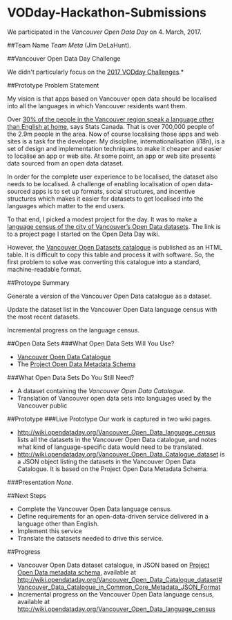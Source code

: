 # VODday-Hackathon-Submissions
We participated in the *Vancouver Open Data Day* on 4. March, 2017.

##Team Name
*Team Meta* (Jim DeLaHunt).

##Vancouver Open Data Day Challenge

We didn't particularly focus on the [2017 VODday Challenges](https://www.opendatabc.ca/pages/2017-vodday-vancouver-open-data-day#challenges).*



##Prototype Problem Statement

My vision is that apps based on Vancouver open data should be localised into all the languages in which Vancouver residents want them. 

Over [30% of the people in the Vancouver region speak a language other than English at home](http://www12.statcan.gc.ca/census-recensement/2011/as-sa/fogs-spg/Facts-cma-eng.cfm?LANG=Eng&GK=CMA&GC=933), says Stats Canada. That is over 700,000 people of the 2.9m people in the area. Now of course localising those apps and web sites is a task for the developer. My discipline, internationalisation (i18n), is a set of design and implementation techniques to make it cheaper and easier to localise an app or web site. At some point, an app or web site presents data sourced from an open data dataset. 

In order for the complete user experience to be localised, the dataset also needs to be localised. A challenge of enabling localisation of open data-sourced apps is to set up formats, social structures, and incentive structures which makes it easier for datasets to get localised into the languages which matter to the end users.

To that end, I picked a modest project for the day. It was to make a [language census of the city of Vancouver’s Open Data datasets](http://wiki.opendataday.org/Vancouver_Open_Data_language_census). The link is to a project page I started on the Open Data Day wiki. 

However, the [Vancouver Open Datasets catalogue](http://data.vancouver.ca/datacatalogue/index.htm) is published as an HTML table. It is difficult to copy this table and process it with software. So, the first problem to solve was converting this catalogue into a standard, machine-readable format.

##Protoype Summary

Generate a version of the Vancouver Open Data catalogue as a dataset. 

Update the dataset list in the Vancouver Open Data language census with the most recent datasets.

Incremental progress on the language census.


##Open Data Sets
###What Open Data Sets Will You Use?
* [Vancouver Open Data Catalogue](http://data.vancouver.ca/datacatalogue/index.htm)
* The [Project Open Data Metadata Schema](https://project-open-data.cio.gov/v1.1/schema/)


###What Open Data Sets Do You Still Need?
* A dataset containing the *Vancouver Open Data Catalogue*. 
* Translation of Vancouver open data sets into languages used by the Vancouver public


##Prototype
###Live Prototype
Our work is captured in two wiki pages.
* http://wiki.opendataday.org/Vancouver_Open_Data_language_census lists all the datasets in the Vancouver Open Data catalogue, and notes what kind of language-specific data would need to be translated.
* http://wiki.opendataday.org/Vancouver_Open_Data_Catalogue_dataset is a JSON object listing the datasets in the Vancouver Open Data Catalogue. It is based on the Project Open Data Metadata Schema.

###Presentation
*None.*

##Next Steps
* Complete the Vancouver Open Data language census.
* Define requirements for an open-data-driven service delivered in a language other than English.
* Implement this service
* Translate the datasets needed to drive this service.

##Progress
* Vancouver Open Data dataset catalogue, in JSON based on [Project Open Data metadata schema](https://project-open-data.cio.gov/v1.1/schema/), available at http://wiki.opendataday.org/Vancouver_Open_Data_Catalogue_dataset#Vancouver_Data_Catalogue_in_Common_Core_Metadata_JSON_Format
* Incremental progress on the Vancouver Open Data language census, available at http://wiki.opendataday.org/Vancouver_Open_Data_language_census


